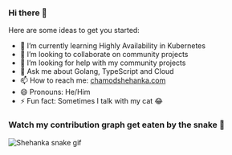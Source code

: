### Hi there 👋

Here are some ideas to get you started:

- 🌱 I’m currently learning Highly Availability in Kubernetes 
- 👯 I’m looking to collaborate on community projects
- 🤔 I’m looking for help with my community projects
- 💬 Ask me about Golang, TypeScript and Cloud
- 📫 How to reach me: <a href="https://chamodshehanka.com" target="_blank">chamodshehanka.com</a>
- 😄 Pronouns: He/Him
- ⚡ Fun fact: Sometimes I talk with my cat 😂

### Watch my contribution graph get eaten by the snake 🐍

![Shehanka snake gif](https://github.com/Shehanka/Shehanka/blob/output/github-contribution-grid-snake.svg)
